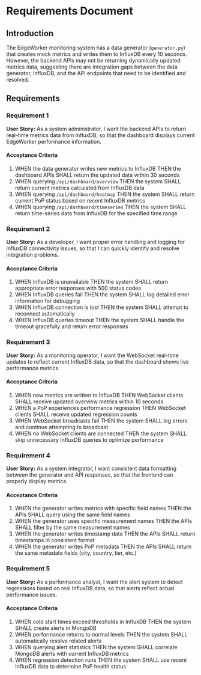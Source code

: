 # Requirements Document

## Introduction

The EdgeWorker monitoring system has a data generator (`generator.py`) that creates mock metrics and writes them to InfluxDB every 10 seconds. However, the backend APIs may not be returning dynamically updated metrics data, suggesting there are integration gaps between the data generator, InfluxDB, and the API endpoints that need to be identified and resolved.

## Requirements

### Requirement 1

**User Story:** As a system administrator, I want the backend APIs to return real-time metrics data from InfluxDB, so that the dashboard displays current EdgeWorker performance information.

#### Acceptance Criteria

1. WHEN the data generator writes new metrics to InfluxDB THEN the dashboard APIs SHALL return the updated data within 30 seconds
2. WHEN querying `/api/dashboard/overview` THEN the system SHALL return current metrics calculated from InfluxDB data
3. WHEN querying `/api/dashboard/heatmap` THEN the system SHALL return current PoP status based on recent InfluxDB metrics
4. WHEN querying `/api/dashboard/timeseries` THEN the system SHALL return time-series data from InfluxDB for the specified time range

### Requirement 2

**User Story:** As a developer, I want proper error handling and logging for InfluxDB connectivity issues, so that I can quickly identify and resolve integration problems.

#### Acceptance Criteria

1. WHEN InfluxDB is unavailable THEN the system SHALL return appropriate error responses with 500 status codes
2. WHEN InfluxDB queries fail THEN the system SHALL log detailed error information for debugging
3. WHEN InfluxDB connection is lost THEN the system SHALL attempt to reconnect automatically
4. WHEN InfluxDB queries timeout THEN the system SHALL handle the timeout gracefully and return error responses

### Requirement 3

**User Story:** As a monitoring operator, I want the WebSocket real-time updates to reflect current InfluxDB data, so that the dashboard shows live performance metrics.

#### Acceptance Criteria

1. WHEN new metrics are written to InfluxDB THEN WebSocket clients SHALL receive updated overview metrics within 10 seconds
2. WHEN a PoP experiences performance regression THEN WebSocket clients SHALL receive updated regression counts
3. WHEN WebSocket broadcasts fail THEN the system SHALL log errors and continue attempting to broadcast
4. WHEN no WebSocket clients are connected THEN the system SHALL skip unnecessary InfluxDB queries to optimize performance

### Requirement 4

**User Story:** As a system integrator, I want consistent data formatting between the generator and API responses, so that the frontend can properly display metrics.

#### Acceptance Criteria

1. WHEN the generator writes metrics with specific field names THEN the APIs SHALL query using the same field names
2. WHEN the generator uses specific measurement names THEN the APIs SHALL filter by the same measurement names
3. WHEN the generator writes timestamp data THEN the APIs SHALL return timestamps in consistent format
4. WHEN the generator writes PoP metadata THEN the APIs SHALL return the same metadata fields (city, country, tier, etc.)

### Requirement 5

**User Story:** As a performance analyst, I want the alert system to detect regressions based on real InfluxDB data, so that alerts reflect actual performance issues.

#### Acceptance Criteria

1. WHEN cold start times exceed thresholds in InfluxDB THEN the system SHALL create alerts in MongoDB
2. WHEN performance returns to normal levels THEN the system SHALL automatically resolve related alerts
3. WHEN querying alert statistics THEN the system SHALL correlate MongoDB alerts with current InfluxDB metrics
4. WHEN regression detection runs THEN the system SHALL use recent InfluxDB data to determine PoP health status